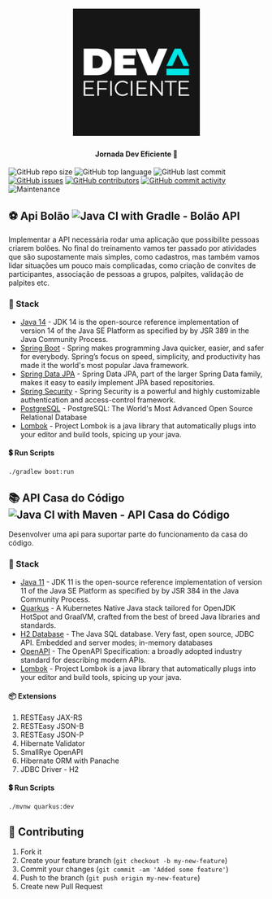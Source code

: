 <h1 align="center">
    <img alt="Jornada Dev Eficiente" title="#JornadaDevEficente" src=".github/logo.png" width="250px" />
</h1>

<h4 align="center"> 
	Jornada Dev Eficiente 🚀
</h4>

![GitHub repo size](https://img.shields.io/github/repo-size/tacsio/jornada-dev-eficiente?color=%237159c1)
![GitHub top language](https://img.shields.io/github/languages/top/tacsio/jornada-dev-eficiente?color=%237159c1)
![GitHub last commit](https://img.shields.io/github/last-commit/tacsio/jornada-dev-eficiente?color=%237159c1)
[![GitHub issues](https://img.shields.io/github/issues-raw/tacsio/jornada-dev-eficiente?color=%237159c1)](https://github.com/tacsio/jornada-dev-eficiente/issues)
[![GitHub contributors](https://img.shields.io/github/contributors/tacsio/jornada-dev-eficiente?color=%237159c1)](https://github.com/tacsio/jornada-dev-eficiente/graphs/contributors)
[![GitHub commit activity](https://img.shields.io/github/commit-activity/w/tacsio/jornada-dev-eficiente?color=%237159c1)](https://github.com/tacsio/jornada-dev-eficiente/graphs/commit-activity)
![Maintenance](https://img.shields.io/maintenance/yes/2020?color=%237159c1)

## :soccer: Api Bolão ![Java CI with Gradle - Bolão API](https://github.com/tacsio/jornada-dev-eficiente/workflows/Java%20CI%20with%20Gradle%20-%20Bol%C3%A3o%20API/badge.svg)

Implementar a API necessária rodar uma aplicação que possibilite pessoas criarem bolões. No final do treinamento vamos ter passado por atividades que são supostamente mais simples, como cadastros, mas também vamos lidar situações um pouco mais complicadas, como criação de convites de participantes, associação de pessoas a grupos, palpites, validação de palpites etc.

### :pushpin: Stack

- [Java 14][java14] - JDK 14 is the open-source reference implementation of version 14 of the Java SE Platform as specified by by JSR 389 in the Java Community Process.
- [Spring Boot][spring] - Spring makes programming Java quicker, easier, and safer for everybody. Spring’s focus on speed, simplicity, and productivity has made it the world's most popular Java framework.
- [Spring Data JPA][springdata] - Spring Data JPA, part of the larger Spring Data family, makes it easy to easily implement JPA based repositories.
- [Spring Security][springsecurity] - Spring Security is a powerful and highly customizable authentication and access-control framework.
- [PostgreSQL][postgres] - PostgreSQL: The World's Most Advanced Open Source Relational Database
- [Lombok][lombok] - Project Lombok is a java library that automatically plugs into your editor and build tools, spicing up your java.


#### :heavy_dollar_sign: Run Scripts
```bash
./gradlew boot:run
```

## :books: API Casa do Código ![Java CI with Maven - API Casa do Código](https://github.com/tacsio/jornada-dev-eficiente/workflows/Java%20CI%20with%20Maven%20-%20API%20Casa%20do%20C%C3%B3digo/badge.svg)

Desenvolver uma api para suportar parte do funcionamento da casa do código.

### :pushpin: Stack
- [Java 11][java11] - JDK 11 is the open-source reference implementation of version 11 of the Java SE Platform as specified by by JSR 384 in the Java Community Process.
- [Quarkus][quarkus] - A Kubernetes Native Java stack tailored for OpenJDK HotSpot and GraalVM, crafted from the best of breed Java libraries and standards.
- [H2 Database][h2] - The Java SQL database. Very fast, open source, JDBC API. Embedded and server modes; in-memory databases
- [OpenAPI][openapi] - The OpenAPI Specification: a broadly adopted industry standard for describing modern APIs.
- [Lombok][lombok] - Project Lombok is a java library that automatically plugs into your editor and build tools, spicing up your java.


#### :package: Extensions
1. RESTEasy JAX-RS
2. RESTEasy JSON-B
3. RESTEasy JSON-P
4. Hibernate Validator
5. SmallRye OpenAPI
6. Hibernate ORM with Panache
7. JDBC Driver - H2


#### :heavy_dollar_sign: Run Scripts
```bash
./mvnw quarkus:dev
```

## :bullettrain_side: Contributing

1. Fork it
2. Create your feature branch (`git checkout -b my-new-feature`)
3. Commit your changes (`git commit -am 'Added some feature'`)
4. Push to the branch (`git push origin my-new-feature`)
5. Create new Pull Request

[spring]: https://spring.io/
[java14]: https://openjdk.java.net/projects/jdk/14/
[springdata]: https://spring.io/projects/spring-data-jpa
[springsecurity]: https://spring.io/projects/spring-security
[postgres]: https://www.postgresql.org/
[lombok]: https://projectlombok.org/

[java11]: https://openjdk.java.net/projects/jdk/11/
[quarkus]: http://quarkus.io/
[h2]: http://www.h2database.com/html/main.html
[openapi]: https://www.openapis.org/



[rocketseat]: https://github.com/rocketseat
[nodejs]: https://nodejs.org
[reactjs]: https://reactjs.org/
[sqlite]:https://www.sqlite.org/index.html
[axios]: https://github.com/axios/axios
[expo]: https://expo.io/
[reactnative]: https://reactnative.dev/
